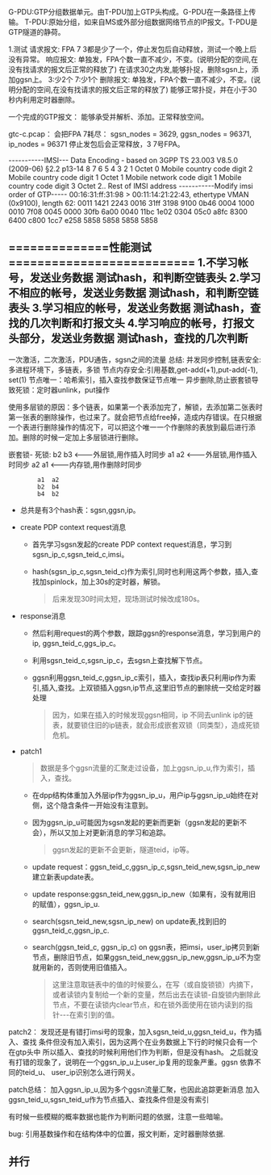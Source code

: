 G-PDU:GTP分组数据单元。由T-PDU加上GTP头构成。G-PDU在一条路径上传输。
T-PDU:原始分组，如来自MS或外部分组数据网络节点的IP报文。T-PDU是GTP隧道的静荷。

1.测试
请求报文:
	FPA 7 3都是少了一个，停止发包后自动释放，测试一个晚上后没有异常。
响应报文:
	单独发，FPA个数一直不减少，不变。(说明分配的空间,在没有找请求的报文后正常的释放了)
	在请求30之内发,能够扑捉，删除sgsn上，添加ggsn上。
	3:少2个
	7:少1个
删除报文:
	单独发，FPA个数一直不减少，不变。(说明分配的空间,在没有找请求的报文后正常的释放了)
	能够正常扑捉，并在小于30秒内利用定时器删除。

一个完成的GTP报文：
	能够承受并解析、添加。正常释放空间。

gtc-c.pcap：
	会把FPA 7耗尽：
	sgsn_nodes = 3629, ggsn_nodes = 96371, ip_nodes = 96371
	停止发包后会正常释放，3 7号FPA。

-----------IMSI---
Data Encoding - based on 3GPP TS 23.003 V8.5.0 (2009-06) §2.2 p13-14
8	7	6	5	4	3	2	1
Octet 0	Mobile country code digit 2	Mobile country code digit 1
Octet 1	Mobile network code digit 1	Mobile country code digit 3
Octet 2..	Rest of IMSI address
-----------Modify imsi order of GTP-----
00:16:31:ff:31:98 > 00:11:14:21:22:43, ethertype VMAN (0x9100), length 62:
0011 1421 2243 0016 31ff 3198 9100 0b46
0004 1000 0010 7f08 0045 0000 30fb 6a00
0040 11bc 1e02 0304 05c0 a8fc 8300 6400
c800 1cc7 e258 5858 5858 5858 5858

==============性能测试==========================
1.不学习帐号，发送业务数据
	测试hash，和判断空链表头
2.学习不相应的帐号，发送业务数据
	测试hash，和判断空链表头
3.学习相应的帐号，发送业务数据
	测试hash，查找的几次判断和打报文头
4.学习响应的帐号，打报文头部分，发送业务数据
	测试hash，查找的几次判断
------------------------------------------------------------------------------
一次激活，二次激活，PDU通告，sgsn之间的流量
总结:
	并发同步控制,链表安全:多进程环境下，多链表，多锁
	节点内存安全:引用基数,get-add(+1),put-add(-1), set(1)
	节点唯一：哈希索引，插入查找参数保证节点唯一
	异步删除,防止嵌套锁导致死锁：定时器unlink，put操作
	
使用多层锁的原因：多个链表，如果第一个表添加完了，解锁，去添加第二张表时第一张表的删除操作，也过来了。就会把节点给free掉，造成内存错误。在只根据一个表进行删除操作的情况下，可以把这个唯一一个作删除的表放到最后进行添加。删除的时候一定加上多层锁进行删除。

嵌套锁- 死锁:
			b2	b3	<---外层锁,用作插入时同步
			a1	a2	<---外层锁,用作插入时同步
			a2	a1	<---内存锁,用作删除时同步
			
			a1	a2
			b2	b4
			b4	b2
* 总共是有3个hash表：sgsn,ggsn,ip。
 
* create PDP context request消息						
	- 首先学习sgsn发起的create PDP context request消息，学习到sgsn_ip_c,sgsn_teid_c,imsi。
	- hash(sgsn_ip_c,sgsn_teid_c)作为索引,同时也利用这两个参数，插入,查找加spinlock，加上30s的定时器，解锁。					
	    
		> 后来发现30时间太短，现场测试时候改成180s。
		
* response消息
	- 然后利用request的两个参数，跟踪ggsn的response消息，学习到用户的ip, ggsn_teid_c,ggs_ip_c。
	- 利用sgsn_teid_c,sgsn_ip_c，去sgsn上查找解下节点。
	- ggsn利用ggsn_teid_c,ggsn_ip_c索引，插入，查找ip表只利用ip作为索引,插入,查找。上双锁插入ggsn,ip节点,这里旧节点的删除统一交给定时器处理
	 
		> 因为，如果在插入的时候发现ggsn相同，ip 不同去unlink ip的链表，就要锁住旧的ip链表，就会形成嵌套双锁（同类型），造成死锁危机。

* patch1
	> 数据是多个ggsn流量的汇聚走过设备，加上ggsn_ip_u,作为索引，插入，查找。
	
	- 在dpp结构体重加入外层ip作为ggsn_ip_u，用户ip与ggsn_ip_u始终在对侧，这个隐含条件一开始没有注意到。
	- 因为ggsn_ip_u可能因为sgsn发起的更新而更新（ggsn发起的更新不会），所以又加上对更新消息的学习和追踪。
	
		> ggsn发起的更新不会更新，隧道teid，ip等。
		
	- update request：ggsn_teid_c,ggsn_ip_c,sgsn_teid_new,sgsn_ip_new 建立新表update表。
	- update response:ggsn_teid_new,ggsn_ip_new（如果有，没有就用旧的赋值），ggsn_ip_u.
	- search(sgsn_teid_new,sgsn_ip_new) on update表,找到旧的ggsn_teid_c,ggsn_ip_c.
	- search(ggsn_teid_c, ggsn_ip_c) on ggsn表，把imsi，user_ip拷贝到新节点，删除旧节点，如果ggsn_teid_new,ggsn_ip_new,ggsn_ip_u不为空就用新的，否则使用旧值插入。

		> 这里注意取链表中的值的时候要么，在写（或自旋锁锁）内摘下，或者读锁内复制给一个新的变量，然后出去在读锁-自旋锁内删除此节点，不要在读锁内clear节点，和在锁外面使用在锁内读到的指针---在索引到的值。
	
patch2：
	发现还是有错打imsi号的现象，加入sgsn_teid_u,ggsn_teid_u，作为插入、查找
	条件但没有加入索引，因为这两个在业务数据上下行的时候只会有一个在gtp头中
	所以插入、查找的时候利用他们作为判断，但是没有hash。
	之后就没有打错的现象了，说明在一个ggsn_ip_u上user_ip复用的现象严重。ggsn
	依靠不同的teid_u、 user_ip识别怎么进行网关。

patch总结：
	加入ggsn_ip_u,因为多个ggsn流量汇聚，也因此追踪更新消息
	加入ggsn_teid_u,sgsn_teid_u作为节点插入、查找条件但是没有索引

有时候一些模糊的概率数据也能作为判断问题的依据，注意一些暗喻。

bug: 引用基数操作和在结构体中的位置，报文判断，定时器删除依据.

## 并行
